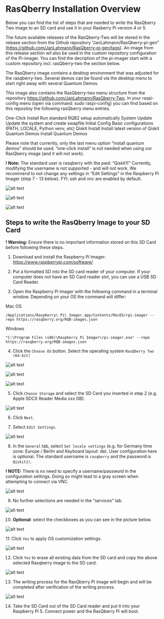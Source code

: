 # RasQberry Installation Overview

Below you can find the list of steps that are needed to write the RasQberry Two image to
an SD card and use it in your Rasberry Pi version 4 or 5.

The future available releases of the RasQberry-Two will be stored in the release section
from the Github repository “JanLahmann/RasQberry-pi-gen”
(https://github.com/JanLahmann/RasQberry-pi-gen/tags). An image from this release
section wil also be used in the custom repository configuration of the Pi-imager. You can
find the decription of the pi-imager start with a custom repository incl. rasQberry-two
the section below.

The RasQberry image contains a desktop environment that was adjusted for the
rasqberry-two. Several demos can be found via the desktop menu to start right away with
several Quantum Demos.

This image also contains the RasQberry-two menu structure from the repository
https://github.com/JanLahmann/RasQberry-Two. In your raspi-config menu (open via
command: sudo raspi-config) you can find based on this repositoy the following
rasQberry menu entries.

One-Click Install Run standard RQB2 setup automatically
System Update Update the system and create swapfile
Initial Config Basic configurations (PATH, LOCALE, Python venv, etc)
Qiskit Install Install latest version of Qiskit
Quantum Demos Install Quantum Demos

Please note that currently, only the last menu option “install quantum demos” should
be used. “one-click install” is not needed when using our RasQberry image (and it will
not work).

**! Note:** The standard user is rasqberry with the pwd: “Qiskit1!”
Currently, modifying the username is not supported - and will not work.
We recommend to not change any settings in “Edit Settings” in the Raspberry Pi Imager
(step 7 - 13 below). FYI: ssh and vnc are enabled by default.

![alt text](image.png)

![alt text](image-1.png)

![alt text](image-2.png)

## Steps to write the RasQberry Image to your SD Card

**! Warning:** Ensure there is no important information stored on this SD Card before following these steps.

1. Download and install the Raspberry Pi Imager: https://www.raspberrypi.com/software/

2. Put a formatted SD into the SD card reader of your computer. If your computer does not have an SD Card reader slot, you can use a USB SD Card Reader.

3. Open the Raspberry Pi Imager with the following command in a terminal window. Depending on your OS the command will differ:

Mac OS

```
/Applications/Raspberry\ Pi\ Imager.app/Contents/MacOS/rpi-imager --repo https://rasqberry.org/RQB-images.json
```

Windows

```
"C:\Program Files (x86)\Raspberry Pi Imager\rpi-imager.exe" --repo https://rasqberry.org/RQB-images.json
```

4. Click the `Choose OS` button. Select the operating system `RasQberry Two (64-bit)`

![alt text](image-5.png)

![alt text](image-6.png)

![alt text](image-7.png)

5. Click `Choose Storage` and select the SD Card you inserted in step 2 (e.g. Apple SDCX Reader Media xxx GB).

![alt text](image-8.png)

6. Click `Next`.

7. Select `Edit Settings`.

![alt text](image-9.png)

8. In the `General` tab, select `Set locale settings` (e.g. for Germany time zone: Europe / Berlin and Keyboard layout: de). User configuration here is optional. The standard username is `rasqberry` and the password is `Qiskit1!`.

**! NOTE:** There is no need to specify a username/password in the configuration settings. Doing so might lead to a gray screen when attempting to connect via VNC.

![alt text](image-10.png)

9. No further selections are needed in the “services” tab.

![alt text](image-11.png)

10. **Optional**: select the checkboxes as you can see in the picture below.

![alt text](image-12.png)

11: Click `Yes` to apply OS customization settings.

![alt text](image-13.png)

12. Click `Yes` to erase all existing data from the SD card and copy the above selected Rasqberry image to the SD card.

![alt text](image-14.png)

13. The writing process for the RasQberry Pi image will begin and will be completed after verification of the writing process.

![alt text](image-15.png)

14. Take the SD Card out of the SD Card reader and put it into your Raspberry Pi 5. Connect power and the RasQberry Pi will boot.
